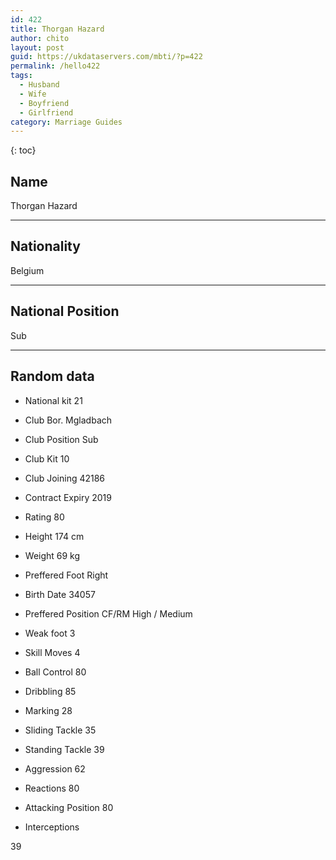 ```yaml
---
id: 422
title: Thorgan Hazard
author: chito
layout: post
guid: https://ukdataservers.com/mbti/?p=422
permalink: /hello422
tags:
  - Husband
  - Wife
  - Boyfriend
  - Girlfriend
category: Marriage Guides
---
```



{: toc}

## Name  
Thorgan Hazard 

* * *

## Nationality  
Belgium 

* * *

## National Position  
Sub 

* * *

## Random data 

  * National kit 
21 

  * Club 
Bor. Mgladbach 

  * Club Position 
Sub 

  * Club Kit 
10 

  * Club Joining 
42186 

  * Contract Expiry 
2019 

  * Rating 
80 

  * Height 
174 cm 

  * Weight 
69 kg 

  * Preffered Foot 
Right 

  * Birth Date 
34057 

  * Preffered Position 
CF/RM High / Medium 

  * Weak foot 
3 

  * Skill Moves 
4 

  * Ball Control 
80 

  * Dribbling 
85 

  * Marking 
28 

  * Sliding Tackle 
35 

  * Standing Tackle 
39 

  * Aggression 
62 

  * Reactions 
80 

  * Attacking Position 
80 

  * Interceptions 

39